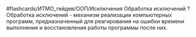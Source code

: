 #flashcards/ИТМО_гейдев/ООП/Исключения
Обработка исключений
?
Обработка исключений - механизм реализации компьютерных программ, предназначенный для реагирования на ошибки времени выполнения и восстановления работы программы после них.
